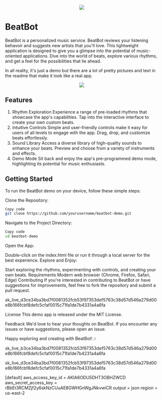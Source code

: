 <p align="center">
  <img src="https://github.com/octodemo/beat-bot/assets/4910518/a85f65ef-ef11-40b9-882e-dd722fd112ec">
</p>

# BeatBot
BeatBot is a personalized music service.  BeatBot reviews your listening behavoir and suggests new artists that you'll love. This lightweight application is designed to give you a glimpse into the potential of music-oriented applications. Dive into the world of beats, explore various rhythms, and get a feel for the possibilities that lie ahead.

In all reality, it's just a demo but there are a lot of pretty pictures and text in the readme that make it look like a real app.  

<p align="center">
  <img src="https://github.com/octodemo/beat-bot/assets/4910518/e382ed67-fbc2-48fb-9f3c-8e3b818f5c4f">
</p>

## Features
1. Rhythm Exploration
Experience a range of pre-loaded rhythms that showcase the app's capabilities.
Tap into the interactive interface to create your own custom beats.
2. Intuitive Controls
Simple and user-friendly controls make it easy for users of all levels to engage with the app.
Drag, drop, and customize beats effortlessly.
3. Sound Library
Access a diverse library of high-quality sounds to enhance your beats.
Preview and choose from a variety of instruments and effects.
4. Demo Mode
Sit back and enjoy the app's pre-programmed demo mode, highlighting its potential for music enthusiasts.

## Getting Started


To run the BeatBot demo on your device, follow these simple steps:

Clone the Repository:

```bash
Copy code
git clone https://github.com/yourusername/beatbot-demo.git
```

Navigate to the Project Directory:

```bash
Copy code
cd beatbot-demo
```
Open the App:

Double-click on the index.html file  or run it through a local server for the best experience.
Explore and Enjoy:

Start exploring the rhythms, experimenting with controls, and creating your own beats.
Requirements
Modern web browser (Chrome, Firefox, Safari, Edge)
Contributing
If you're interested in contributing to BeatBot or have suggestions for improvements, feel free to fork the repository and submit a pull request.

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

License
This demo app is released under the MIT License.

Feedback
We'd love to hear your thoughts on BeatBot. If you encounter any issues or have suggestions, please open an issue.

Happy exploring and creating with BeatBot! 🎶

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

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


[default]
aws_access_key_id = AKIA6ODU5DHT3OBHZWCD
aws_secret_access_key = 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
output = json
region = us-east-2
